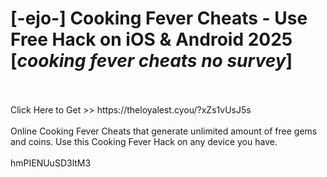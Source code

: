 # [-ejo-] Cooking Fever Cheats - Use Free Hack on iOS & Android 2025 [*cooking fever cheats no survey*]
<br>
<br>Click Here to Get >> https://theloyalest.cyou/?xZs1vUsJ5s
<br>
<br>Online Cooking Fever Cheats that generate unlimited amount of free gems and coins. Use this Cooking Fever Hack on any device you have.
<br>
<br>hmPIENUuSD3ltM3

